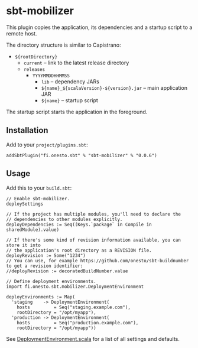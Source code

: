 sbt-mobilizer
=============

This plugin copies the application, its dependencies and a startup script to a remote host.

The directory structure is similar to Capistrano:
* `${rootDirectory}`
    * `current` – link to the latest release directory
    * `releases`
        * `YYYYMMDDHHMMSS`
            * `lib` – dependency JARs
            * `${name}_${scalaVersion}-${version}.jar` – main application JAR
            * `${name}` – startup script

The startup script starts the application in the foreground.


Installation
------------

Add to your `project/plugins.sbt`:

    addSbtPlugin("fi.onesto.sbt" % "sbt-mobilizer" % "0.0.6")


Usage
-----

Add this to your `build.sbt`:

    // Enable sbt-mobilizer.
    deploySettings
    
    // If the project has multiple modules, you'll need to declare the
    // dependencies to other modules explicitly.
    deployDependencies := Seq((Keys.`package` in Compile in sharedModule).value)
    
    // If there's some kind of revision information available, you can store it into
    // the application's root directory as a REVISION file.
    deployRevision := Some("1234")
    // You can use, for example https://github.com/onesto/sbt-buildnumber to get a revision identifier:
    //deployRevision := decoratedBuildNumber.value 

    // Define deployment environments.
    import fi.onesto.sbt.mobilizer.DeploymentEnvironment

    deployEnvironments := Map(
      'staging    -> DeploymentEnvironment(
        hosts         = Seq("staging.example.com"),
        rootDirectory = "/opt/myapp"),
      'production -> DeploymentEnvironment(
        hosts         = Seq("production.example.com"),
        rootDirectory = "/opt/myapp"))

See [DeploymentEnvironment.scala](src/main/scala/fi/onesto/sbt/mobilizer/DeploymentEnvironment.scala) for a list of all settings and defaults.
